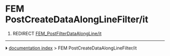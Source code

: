 # FEM PostCreateDataAlongLineFilter/it
1.  REDIRECT [FEM_PostFilterDataAlongLine/it](FEM_PostFilterDataAlongLine/it.md)



---
⏵ [documentation index](../README.md) > FEM PostCreateDataAlongLineFilter/it
